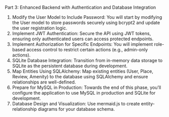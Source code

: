 Part 3: Enhanced Backend with Authentication and Database Integration

1. Modify the User Model to Include Password: You will start by modifying the User model to store passwords securely using bcrypt2 and update the user registration logic.
2. Implement JWT Authentication: Secure the API using JWT tokens, ensuring only authenticated users can access protected endpoints.
3. Implement Authorization for Specific Endpoints: You will implement role-based access control to restrict certain actions (e.g., admin-only actions).
4. SQLite Database Integration: Transition from in-memory data storage to SQLite as the persistent database during development.
5. Map Entities Using SQLAlchemy: Map existing entities (User, Place, Review, Amenity) to the database using SQLAlchemy and ensure relationships are well-defined.
6. Prepare for MySQL in Production: Towards the end of this phase, you’ll configure the application to use MySQL in production and SQLite for development.
7. Database Design and Visualization: Use mermaid.js to create entity-relationship diagrams for your database schema.